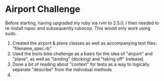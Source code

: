 Airport Challenge
=================

Before starting, having upgraded my ruby via rvm to 2.5.0, I then needed to re-install rspec and subsequently rubocop. This would only work using sudo.

1) Created the airport & plane classes as well as accompanying test files: "filename_spec.rb"
2) Used the boris bike challenge as a basis for the idea of "airport" and "plane", as well as "landing" (docking) and "taking off" (release)
3) Done a bit of reading about "context" for tests as a way to logically separate "describe" from the individual methods
4) 

